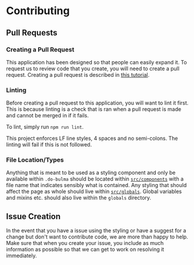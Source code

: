 # Contributing

## Pull Requests

### Creating a Pull Request

This application has been designed so that people can easily expand it.
To request us to review code that you create, you will need to create a pull request.
Creating a pull request is described in
 [this tutorial](https://www.digitalocean.com/community/tutorials/how-to-create-a-pull-request-on-github).

### Linting

Before creating a pull request to this application, you will want to lint it first.
This is because linting is a check that is ran when a pull request is made and cannot be merged in if it fails.

To lint, simply run `npm run lint`.

This project enforces LF line styles, 4 spaces and no semi-colons.
The linting will fail if this is not followed.

### File Location/Types

Anything that is meant to be used as a styling component and only be available within `.do-bulma` should be located
 within [`src/components`](./src/components) with a file name that indicates sensibly what is contained.
Any styling that should affect the page as whole should live within [`src/globals`](./src/globals).
Global variables and mixins etc. should also live within the `globals` directory. 

## Issue Creation

In the event that you have a issue using the styling or have a suggest for a change but don't want to contribute code,
 we are more than happy to help. Make sure that when you create your issue, you include as much information as possible
 so that we can get to work on resolving it immediately.
